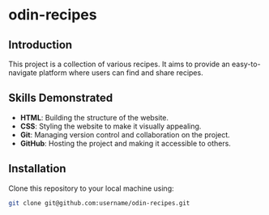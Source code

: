 # odin-recipes
## Introduction
This project is a collection of various recipes. It aims to provide an easy-to-navigate platform where users can find and share recipes.

## Skills Demonstrated
- **HTML**: Building the structure of the website.
- **CSS**: Styling the website to make it visually appealing.
- **Git**: Managing version control and collaboration on the project.
- **GitHub**: Hosting the project and making it accessible to others.

## Installation
Clone this repository to your local machine using:
```bash
git clone git@github.com:username/odin-recipes.git
